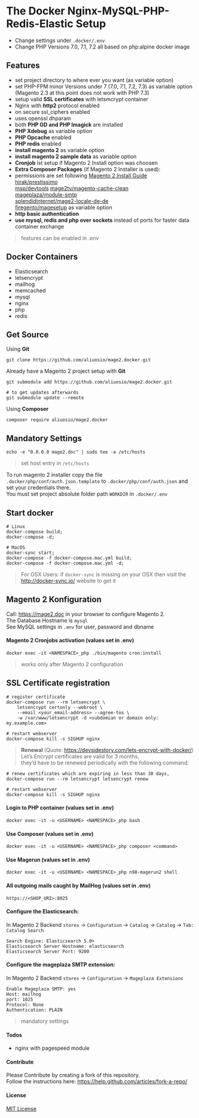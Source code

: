 # The Docker Nginx-MySQL-PHP-Redis-Elastic Setup
* Change settings under ```.docker/.env```  
* Change PHP Versions 7.0, 7.1, 7.2 all based on php:alpine docker image

## Features
* set project directory to where ever you want (as variable option)
* set PHP-FPM minor Versions under 7 (7.0, 7.1, 7.2, 7.3) as variable option  
(Magento 2.3 at this point does not work with PHP 7.3)
* setup valid **SSL certificates** with letsmcrypt container
* Nginx with **http2** protocol enabled
* on secure ssl_ciphers enabled
* uses openssl dhparam 
* both **PHP GD and PHP Imagick** are installed
* **PHP Xdebug** as variable option
* **PHP Opcache** enabled
* **PHP redis** enabled
* **install magento 2** as variable option
* **install magento 2 sample data** as variable option
* **Cronjob** ist setup if Magento 2 Install option was choosen
* **Extra Composer Packages** (if Magento 2 Installer is used):  
* permissions are set following [Magento 2 Install Guide](https://devdocs.magento.com/guides/v2.3/config-guide/prod/prod_file-sys-perms.html)  
[hirak/prestissimo](https://github.com/hirak/prestissimo)  
[msp/devtools](https://github.com/magespecialist/m2-MSP_DevTools)
[mage2tv/magento-cache-clean](https://github.com/mage2tv/magento-cache-clean)    
[mageplaza/module-smtp](https://github.com/mageplaza/magento-2-smtp)    
[splendidinternet/mage2-locale-de-de](https://github.com/splendidinternet/Magento2_German_LocalePack_de_DE)  
[firegento/magesetup](https://github.com/firegento/firegento-magesetup) as variable option
* **http basic authentication**
* **use mysql, redis and php over sockets** instead of ports for faster data container exchange
> features can be enabled in .env

## Docker Containers 
* Elasticsearch
* letsencrypt
* mailhog
* memcached
* mysql
* nginx
* php
* redis

## Get Source
Using **Git**
    
    git clone https://github.com/aliuosio/mage2.docker.git
    
Already have a Magento 2 project setup with **Git**

    git submodule add https://github.com/aliuosio/mage2.docker.git 
    
    # to get updates afterwards
    git submodule update --remote
      
Using **Composer**  
    
    composer require aliuosio/mage2.docker

## Mandatory Settings

    echo -e "0.0.0.0 mage2.doc" | sudo tee -a /etc/hosts
> set host entry in ```/etc/hosts``` 

To run magento 2 installer copy the file  
```.docker/php/conf/auth.json.template``` to ```.docker/php/conf/auth.json``` and set your credentials there.  
You must set project absolute folder path ```WORKDIR``` in ```.docker/.env```   

## Start docker
    # Linux
    docker-compose build;
    docker-compose -d;
    
    # MacOS
    docker-sync start;
    docker-compose -f docker-compose.mac.yml build;
    docker-compose -f docker-compose.mac.yml -d;
    
> For OSX Users:
if ```docker-sync``` is missing on your OSX then 
visit the http://docker-sync.io/ website to get it

## Magento 2 Konfiguration
Call: https://mage2.doc in your browser to configure Magento 2.  
The Database Hostname is ```mysql```  
See MySQL settings in ```.env``` for user, password and dbname 

#### Magento 2 Cronjobs activation (values set in .env)
    docker exec -it <NAMESPACE>_php ./bin/magento cron:install
> works only after Magento 2 configuration

## SSL Certificate registration
    # register certificate
    docker-compose run --rm letsencrypt \
        letsencrypt certonly --webroot \
        --email <your_email-address> --agree-tos \
        -w /var/www/letsencrypt -d <subdomian or domain only: my.example.com>
        
    # restart webserver
    docker-compose kill -s SIGHUP nginx
    
>**Renewal** (Quote: https://devsidestory.com/lets-encrypt-with-docker/)  
Let’s Encrypt certificates are valid for 3 months,  
they’d have to be renewed periodically with the following command:  
    
    # renew certificates which are expiring in less than 30 days,
    docker-compose run --rm letsencrypt letsencrypt renew 
    
    # restart webserver
    docker-compose kill -s SIGHUP nginx

#### Login to PHP container (values set in .env)
    docker exec -it -u <USERNAME> <NAMESPACE>_php bash
    
#### Use Composer (values set in .env)
    docker exec -it -u <USERNAME> <NAMESPACE>_php composer <command>

#### Use Magerun (values set in .env)
    docker exec -it -u <USERNAME> <NAMESPACE>_php n98-magerun2 shell
    
#### All outgoing mails caught by MailHog (values set in .env)
    https://<SHOP_URI>:8025

#### Configure the Elasticsearch:
In Magento 2 Backend ```stores``` -> ```Configuration``` -> ```Catalog``` -> ```Catalog``` -> ```Tab: Catalog Search```
    
    Search Engine: Elasticsearch 5.0+
    Elasticsearch Server Hostname: elasticsearch
    Elasticsearch Server Port: 9200

#### Configure the mageplaza SMTP extension:
In Magento 2 Backend ```stores``` -> ```Configuration``` -> ```Mageplaza Extensions```
    
    Enable Mageplaza SMTP: yes
    Host: mailhog
    port: 1025
    Protocol: None	
    Authentication: PLAIN
    
> mandatory settings

#### Todos
* nginx with pagespeed module

#### Contribute
Please Contribute by creating a fork of this repository.  
Follow the instructions here: https://help.github.com/articles/fork-a-repo/

#### License
[MIT License](LICENSE)
